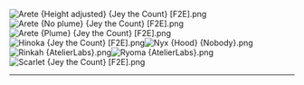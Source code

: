 ![Arete {Height adjusted} {Jey the Count} [F2E].png](https://raw.githubusercontent.com/Klokinator/FE-Repo/main/Portrait%20Repository/FE14%20Mugs%20(Fates)/Halfbodies/Arete%20(Height%20adjusted)%20%7BJey%20the%20Count%7D%20%5BF2E%5D.png "Arete {Height adjusted} {Jey the Count} [F2E].png")![Arete {No plume} {Jey the Count} [F2E].png](https://raw.githubusercontent.com/Klokinator/FE-Repo/main/Portrait%20Repository/FE14%20Mugs%20(Fates)/Halfbodies/Arete%20(No%20plume)%20%7BJey%20the%20Count%7D%20%5BF2E%5D.png "Arete {No plume} {Jey the Count} [F2E].png")![Arete {Plume} {Jey the Count} [F2E].png](https://raw.githubusercontent.com/Klokinator/FE-Repo/main/Portrait%20Repository/FE14%20Mugs%20(Fates)/Halfbodies/Arete%20(Plume)%20%7BJey%20the%20Count%7D%20%5BF2E%5D.png "Arete {Plume} {Jey the Count} [F2E].png")![Hinoka {Jey the Count} [F2E].png](https://raw.githubusercontent.com/Klokinator/FE-Repo/main/Portrait%20Repository/FE14%20Mugs%20(Fates)/Halfbodies/Hinoka%20%7BJey%20the%20Count%7D%20%5BF2E%5D.png "Hinoka {Jey the Count} [F2E].png")![Nyx {Hood} {Nobody}.png](https://raw.githubusercontent.com/Klokinator/FE-Repo/main/Portrait%20Repository/FE14%20Mugs%20(Fates)/Halfbodies/Nyx%20(Hood)%20%7BNobody%7D.png "Nyx {Hood} {Nobody}.png")![Rinkah {AtelierLabs}.png](https://raw.githubusercontent.com/Klokinator/FE-Repo/main/Portrait%20Repository/FE14%20Mugs%20(Fates)/Halfbodies/Rinkah%20%7BAtelierLabs%7D.png "Rinkah {AtelierLabs}.png")![Ryoma {AtelierLabs}.png](https://raw.githubusercontent.com/Klokinator/FE-Repo/main/Portrait%20Repository/FE14%20Mugs%20(Fates)/Halfbodies/Ryoma%20%7BAtelierLabs%7D.png "Ryoma {AtelierLabs}.png")![Scarlet {Jey the Count} [F2E].png](https://raw.githubusercontent.com/Klokinator/FE-Repo/main/Portrait%20Repository/FE14%20Mugs%20(Fates)/Halfbodies/Scarlet%20%7BJey%20the%20Count%7D%20%5BF2E%5D.png "Scarlet {Jey the Count} [F2E].png")



----

